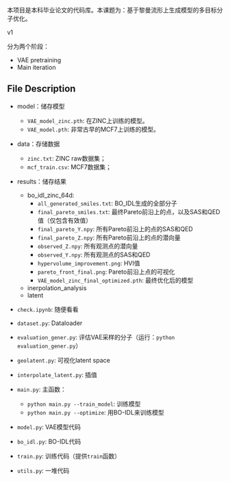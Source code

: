 
本项目是本科毕业论文的代码库。本课题为：基于黎曼流形上生成模型的多目标分子优化。

v1

分为两个阶段：
- VAE pretraining
- Main iteration

## File Description
- model：储存模型
    - `VAE_model_zinc.pth`: 在ZINC上训练的模型。
    - `VAE_model.pth`: 非常古早的MCF7上训练的模型。
- data：存储数据
    - `zinc.txt`: ZINC raw数据集；
    - `mcf_train.csv`: MCF7数据集；

- results：储存结果
    - bo_idl_zinc_64d:
        - `all_generated_smiles.txt`: BO_IDL生成的全部分子
        - `final_pareto_smiles.txt`: 最终Pareto前沿上的点，以及SAS和QED值（仅包含有效值）
        - `final_pareto_Y.npy`: 所有Pareto前沿上的点的SAS和QED
        - `final_pareto_Z.npy`: 所有Pareto前沿上的点的潜向量
        - `observed_Z.npy`: 所有观测点的潜向量
        - `observed_Y.npy`: 所有观测点的SAS和QED
        - `hypervolume_improvement.png`: HVI值
        - `pareto_front_final.png`: Pareto前沿上点的可视化
        - `VAE_model_zinc_final_optimized.pth`: 最终优化后的模型
    - inerpolation_analysis
    - latent

- `check.ipynb`: 随便看看
- `dataset.py`: Dataloader
- `evaluation_gener.py`: 评估VAE采样的分子（运行：`python evaluation_gener.py`）
- `geolatent.py`: 可视化latent space
- `interpolate_latent.py`: 插值
- `main.py`: 主函数：
    - `python main.py --train_model`: 训练模型
    - `python main.py --optimize`: 用BO-IDL来训练模型
- `model.py`: VAE模型代码
- `bo_idl.py`: BO-IDL代码
- `train.py`: 训练代码（提供`train`函数）
- `utils.py`: 一堆代码
